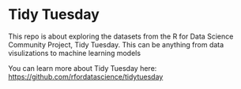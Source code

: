  # Tidy Tuesday
 
 This repo is about exploring the datasets from the R for Data Science Community Project, Tidy Tuesday. This can be anything from data visulizations to machine learning models 
 
 You can learn more about Tidy Tuesday here: https://github.com/rfordatascience/tidytuesday
